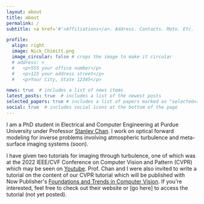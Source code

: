 ```yaml
---
layout: about
title: about
permalink: /
subtitle: <a href='#'>Affiliations</a>. Address. Contacts. Moto. Etc.

profile:
  align: right
  image: Nick_Chimitt.png
  image_circular: false # crops the image to make it circular
  # address: >
  #   <p>555 your office number</p>
  #   <p>123 your address street</p>
  #   <p>Your City, State 12345</p>

news: true  # includes a list of news items
latest_posts: true  # includes a list of the newest posts
selected_papers: true # includes a list of papers marked as "selected={true}"
social: true  # includes social icons at the bottom of the page
---
```


I am a PhD student in Electrical and Computer Engineering at Purdue University under Professor [Stanley Chan](https://engineering.purdue.edu/ChanGroup/stanleychan.html). I work on optical forward modeling for inverse problems involving atmospheric turbulence and meta-surface imaging systems (soon).

I have given two tutorials for imaging through turbulence, one of which was at the 2022 IEEE/CVF Conference on Computer Vision and Pattern (CVPR) which may be seen on [Youtube](https://www.youtube.com/watch?v=g_VY0KToV_s). Prof. Chan and I were also invited to write a tutorial on the content of our CVPR tutorial which will be published with Now Publisher's [Foundations and Trends in Computer Vision](https://www.nowpublishers.com/CGV). If you're interested, feel free to check out their website or [go here] to access the tutorial (not yet posted).